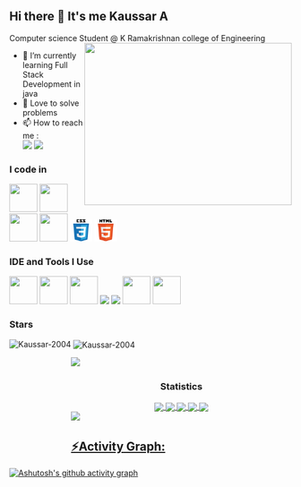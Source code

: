 ## Hi there 👋 It's me Kaussar A

Computer science Student @ K Ramakrishnan college of Engineering
<img align="right" width="370" height="290" src="https://i.pinimg.com/originals/47/f0/34/47f0342cec72b800463bf003eac1257e.gif">                                                
- 🌱 I’m currently learning Full Stack Development in java
- 👯 Love to solve problems
- 📫 How to reach me :
<br /> [<img src="https://img.shields.io/badge/LinkedIn-0077B5?style=for-the-badge&logo=linkedin&logoColor=white" />](https://www.linkedin.com/in/kaussar2004/) <a href="https://github.com/Kaussar-2004" target="_blank"><img src="https://img.shields.io/badge/GitHub-100000?style=for-the-badge&logo=github&logoColor=white" target="_blank"></a>

### I code in
<img height="50" width="50" src="https://img.icons8.com/?size=100&id=lTKW3iI3wIT0&format=png&color=000000"/> <img height="50" width="50" src="https://img.icons8.com/?size=100&id=13441&format=png&color=000000"/> <img height="50" width="50" src="https://img.icons8.com/?size=100&id=40670&format=png&color=000000"/> <img height="50" width="50" src="https://img.icons8.com/?size=100&id=UFXRpPFebwa2&format=png&color=000000"/> <img src="https://raw.githubusercontent.com/teamedwardforever/Readme-Generator/71f25dd8b98329b168142a6b782a107b75eab178/svg/Skills/Frontend/css3-original-wordmark.svg" alt="Css" width="40" height="40"/>
<img src="https://raw.githubusercontent.com/teamedwardforever/Readme-Generator/71f25dd8b98329b168142a6b782a107b75eab178/svg/Skills/Frontend/html5-original-wordmark.svg" alt="HTML" width="40" height="40"/>

### IDE and Tools I Use
<img height="50" width="50" src="https://img.icons8.com/color/48/000000/visual-studio-code-2019.png"/>  <img height="50" width="50" src="https://img.icons8.com/color/50/000000/git.png"/> <img height="50" width="50" src="https://img.icons8.com/dusk/64/000000/anaconda.png"/> <img height="50" src="https://img.icons8.com/officel/480/null/java-eclipse.png"/> <img height="50" src="https://img.icons8.com/color/480/null/notion--v1.png" /> <img height="50" width="50" src="https://img.icons8.com/doodle/48/000000/adobe-photoshop.png"/> <img height="50" width="50" src="https://img.icons8.com/color/48/000000/figma--v1.png"/> 

<h3 align="left">Stars</h3>
<img align="left" height="180em" src="https://github-readme-stats.vercel.app/api/top-langs/?username=Kaussar-2004&layout=compact&theme=" alt=Kaussar-2004 />
<p>&nbsp;<img align="center" height="180em" src="https://github-readme-stats.vercel.app/api?username=Kaussar-2004&show_icons=true&locale=en&theme=" alt="Kaussar-2004" /></p>
<img src="https://user-images.githubusercontent.com/73097560/115834477-dbab4500-a447-11eb-908a-139a6edaec5c.gif"><h3 align="center">Statistics</h3>
<div align="center">
<a href="https://github.com/Kaussar-2004">
<img align="center" src="http://github-profile-summary-cards.vercel.app/api/cards/stats?username=Kaussar-2004&theme=2077" height="180em" />
<img align="center" src="http://github-profile-summary-cards.vercel.app/api/cards/most-commit-language?username=Kaussar-2004&theme=2077" height="180em" />
<img align="center" src="http://github-profile-summary-cards.vercel.app/api/cards/repos-per-language?username=Kaussar-2004&theme=2077" height="180em" />
<img align="center" src="http://github-profile-summary-cards.vercel.app/api/cards/productive-time?username=Kaussar-2004&theme=2077" height="180em" />
<img align="center" src="http://github-profile-summary-cards.vercel.app/api/cards/profile-details?username=Kaussar-2004&theme=2077" height="180em" />
</div>
<div>
<img src="https://user-images.githubusercontent.com/73097560/115834477-dbab4500-a447-11eb-908a-139a6edaec5c.gif"><h2 align="left">⚡Activity Graph:</h2>  
  
[![Ashutosh's github activity graph](https://github-readme-activity-graph.vercel.app/graph?username=Kaussar-2004&bg_color=000000&color=ffffff&line=00ff1e&point=ffffff&area=true&hide_border=true)](https://github.com/ashutosh00710/github-readme-activity-graph)
</div>
